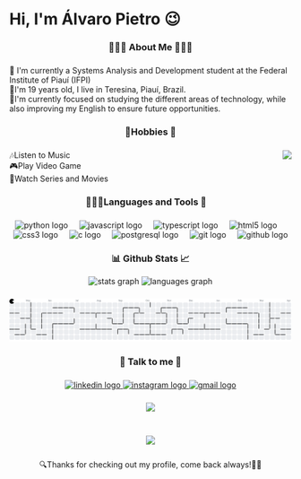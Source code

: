 <h1 align="left">Hi, I'm Álvaro Pietro 😉</h1>

###

<h3 align="center">🧏🏽‍♀️ About Me 🙇🏽‍♂️</h3>

###

<p align="left">📖 I'm currently a Systems Analysis and Development student at the Federal Institute of Piauí (IFPI)<br>📍I'm 19 years old, I live in Teresina, Piauí, Brazil.<br>🎯I'm currently focused on studying the different areas of technology, while also improving my English to ensure future opportunities.</p>

###

<h3 align="center">🍿Hobbies 🍿</h3>

###

<img align="right" height="88" src="https://media.giphy.com/media/mlBDoVLOGidEc/giphy.gif?cid=790b7611fxqqmzv7xeingunbo2zpogilim3cg2kwebfvuibg&ep=v1_gifs_search&rid=giphy.gif&ct=g"  />

###

<p align="left">🎶Listen to Music<br>🎮Play Video Game<br>🎥Watch Series and Movies</p>

###

<h3 align="center">👨🏽‍💻Languages and Tools 🔨</h3>

###

<div align="center">
  <img src="https://cdn.jsdelivr.net/gh/devicons/devicon/icons/python/python-original.svg" height="30" alt="python logo"  />
  <img width="12" />
  <img src="https://cdn.jsdelivr.net/gh/devicons/devicon/icons/javascript/javascript-original.svg" height="30" alt="javascript logo"  />
  <img width="12" />
  <img src="https://cdn.jsdelivr.net/gh/devicons/devicon/icons/typescript/typescript-original.svg" height="30" alt="typescript logo"  />
  <img width="12" />
  <img src="https://cdn.jsdelivr.net/gh/devicons/devicon/icons/html5/html5-original.svg" height="30" alt="html5 logo"  />
  <img width="12" />
  <img src="https://cdn.jsdelivr.net/gh/devicons/devicon/icons/css3/css3-original.svg" height="30" alt="css3 logo"  />
  <img width="12" />
  <img src="https://cdn.jsdelivr.net/gh/devicons/devicon/icons/c/c-original.svg" height="30" alt="c logo"  />
  <img width="12" />
  <img src="https://cdn.jsdelivr.net/gh/devicons/devicon/icons/postgresql/postgresql-original.svg" height="30" alt="postgresql logo"  />
  <img width="12" />
  <img src="https://cdn.jsdelivr.net/gh/devicons/devicon/icons/git/git-original.svg" height="30" alt="git logo"  />
  <img width="12" />
  <img src="https://cdn.jsdelivr.net/gh/devicons/devicon/icons/github/github-original.svg" height="30" alt="github logo"  />
</div>

###

<h3 align="center">📊 Github Stats 📈</h3>

<div align="center">
  <img src="https://github-readme-stats.vercel.app/api?username=PietroDev-01&hide_title=false&hide_rank=false&show_icons=true&include_all_commits=true&count_private=true&disable_animations=false&theme=nightowl&locale=en&hide_border=false" height="125" alt="stats graph"  />
  <img src="https://github-readme-stats.vercel.app/api/top-langs?username=PietroDev-01&locale=en&hide_title=false&layout=compact&card_width=320&langs_count=6&theme=nightowl&hide_border=false" height="125" alt="languages graph"  />
</div>

###

<picture>
  <source media="(prefers-color-scheme: dark)" srcset="https://raw.githubusercontent.com/PietroDev-01/PietroDev-01/output/pacman-contribution-graph-dark.svg">
  <source media="(prefers-color-scheme: light)" srcset="https://raw.githubusercontent.com/PietroDev-01/PietroDev-01/output/pacman-contribution-graph.svg">
  <img alt="pacman contribution graph" src="https://raw.githubusercontent.com/PietroDev-01/PietroDev-01/output/pacman-contribution-graph.svg">
</picture>

###

<h3 align="center">📩 Talk to me 📩</h3>

###

<div align="center">
  <a href="https://www.linkedin.com/in/%C3%A1lvaro-borges-558b8235a/" target="_blank">
    <img src="https://raw.githubusercontent.com/maurodesouza/profile-readme-generator/master/src/assets/icons/social/linkedin/default.svg" width="42" height="30" alt="linkedin logo"  />
  </a>
  <a href="https://www.instagram.com/pietroalvaro/" target="_blank">
    <img src="https://raw.githubusercontent.com/maurodesouza/profile-readme-generator/master/src/assets/icons/social/instagram/default.svg" width="42" height="30" alt="instagram logo"  />
  </a>
  <a href="https://mail.google.com/mail/?view=cm&fs=1&to=alvaropiborges@gmail.com" target="_blank">
    <img src="https://raw.githubusercontent.com/maurodesouza/profile-readme-generator/master/src/assets/icons/social/gmail/default.svg" width="42" height="30" alt="gmail logo"  />
  </a>
</div>

###

<div align="center">
  <img height="425" src="https://media.giphy.com/media/2eHyl5MMV68oM/giphy.gif?cid=790b7611fxqqmzv7xeingunbo2zpogilim3cg2kwebfvuibg&ep=v1_gifs_search&rid=giphy.gif&ct=g"  />
</div>

###

<br clear="both">

<div align="center">
  <img src="https://visitor-badge.laobi.icu/badge?page_id=PietroDev-01.PietroDev-01&left_color=grey&right_color=darkslateblue&left_text=Profile%20Views"  />
</div>

###

<p align="center">🔍Thanks for checking out my profile, come back always!👋🏽</p>

###